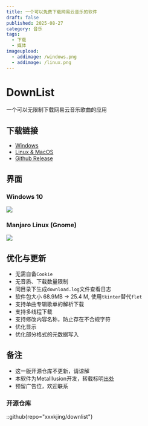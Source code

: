 ```yaml
---
title: 一个可以免费下载网易云音乐的软件
draft: false
published: 2025-08-27
category: 音乐
tags:
  - 下载
  - 媒体
imageupload:
  - addimage: /windows.png
  - addimage: /linux.png
---
```

# DownList

一个可以无限制下载网易云音乐歌曲的应用

## 下载链接

- [Windows](https://xia-jing.lanzn.com/i6Dfw34o1ube)
- [Linux & MacOS](https://xia-jing.lanzn.com/iDs9034o1mxi)
- [Github Release](https://github.com/xxxkjing/DownList/releases/tag/2.0)

## 界面

### **Windows 10**
![](/windows.png)

### **Manjaro Linux (Gnome)**
![](/linux.png)

## 优化与更新

*   无需自备`Cookie`
*   无音质、下载数量限制
*   同目录下生成`download.log`文件查看日志
*   软件包大小 68.9MB → 25.4 M, 使用`tkinter`替代`flet`
*   支持单曲专辑歌单的解析下载
*   支持多线程下载
*   支持修改内容名称，防止存在不合规字符
*   优化显示
*   优化部分格式的元数据写入
    

## 备注
*   这一版开源仓库不更新，请谅解
*   本软件为MetaIllusion开发，转载标明[出处](https://xia.shfu.cn/posts/downlist/)
*   预留广告位，欢迎联系

### 开源仓库

::github{repo="xxxkjing/downlist"}

